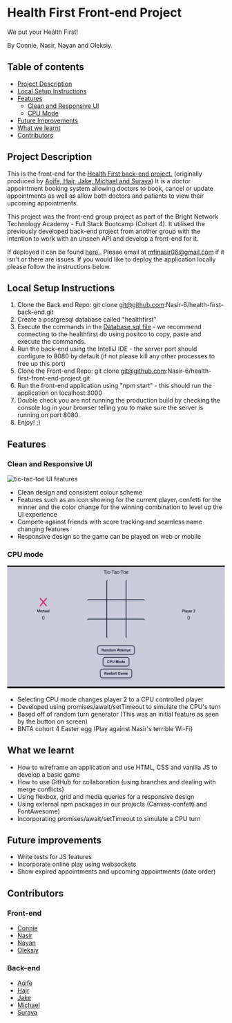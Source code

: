 
# Health First Front-end Project

We put your Health First!

By Connie, Nasir, Nayan and Oleksiy.

## Table of contents
<!--ts-->
* [Project Description](#project-description)
* [Local Setup Instructions](#local-setup-instructions)
* [Features](#features)
  * [Clean and Responsive UI](#clean-and-responsive-ui)
  * [CPU Mode](#cpu-mode)
* [Future Improvements](#future-improvements)
* [What we learnt](#what-we-learnt)
* [Contributors](#contributors)

<!--te-->



## Project Description

This is the front-end for the [Health First back-end project.](https://github.com/Nasir-6/health-first-back-end) (originally produced by [Aoife, Hajr, Jake, Michael and Suraya](https://github.com/Jake-Raffe/Back-end_Project))
It is a doctor appointment booking system allowing doctors to book, cancel or update appointments as well as allow both doctors and patients to view their upcoming appointments.

This project was the front-end group project as part of the Bright Network Technology Academy - Full Stack Bootcamp (Cohort 4). It utilised the previously developed back-end project from another group with the intention to work with an unseen API and develop a front-end for it.

If deployed it can be found [here.](https://nasir-6.github.io/Tic-Tac-Toe-Group-Project/). Please email at mfinasir06@gmail.com if it isn't or there are issues. 
If you would like to deploy the application locally please follow the instructions below.

## Local Setup Instructions

1. Clone the Back end Repo: 
   git clone git@github.com:Nasir-6/health-first-back-end.git
2. Create a postgresql database called "healthfirst"
3. Execute the commands in the [Database.sql file](https://github.com/Nasir-6/health-first-back-end/blob/main/database.sql) - we recommend connecting to the healthfirst db using positco to copy, paste and execute the commands.
4. Run the back-end using the IntelliJ IDE - the server port should configure to 8080 by default (if not please kill any other processes to free up this port)
5. Clone the Front-end Repo: git clone git@github.com:Nasir-6/health-first-front-end-project.git
6. Run the front-end application using "npm start" - this should run the application on localhost:3000
7. Double check you are not running the production build by checking the console log in your browser telling you to make sure the server is running on port 8080.
8. Enjoy! ;)



## Features
### Clean and Responsive UI
![tic-tac-toe UI features](https://github.com/Nasir-6/Tic-Tac-Toe-Group-Project/blob/main/UI-demo.gif)
- Clean design and consistent colour scheme
- Features such as an icon showing for the current player, confetti for the winner and the color change for the winning combination to level up the UI experience
- Compete against friends with score tracking and seamless name changing features
- Responsive design so the game can be played on web or mobile


### CPU mode
![CPU mode feature](https://github.com/Nasir-6/Tic-Tac-Toe-Group-Project/blob/main/CPU-mode-demo.gif)
- Selecting CPU mode changes player 2 to a CPU controlled player
- Developed using promises/await/setTimeout to simulate the CPU's turn 
- Based off of random turn generator (This was an initial feature as seen by the button on screen)
- BNTA cohort 4 Easter egg (Play against Nasir's terrible Wi-Fi)


## What we learnt
- How to wireframe an application and use HTML, CSS and vanilla JS to develop a basic game
- How to use GitHub for collaboration (using branches and dealing with merge conflicts)
- Using flexbox, grid and media queries for a responsive design
- Using external npm packages in our projects (Canvas-confetti and FontAwesome)
- Incorporating promises/await/setTimeout to simulate a CPU turn

## Future improvements
- Write tests for JS features
- Incorporate online play using websockets
- Show expired appointments and upcoming appointments (date order)

## Contributors

### Front-end
- [Connie](https://github.com/conniebernardin)
- [Nasir](https://github.com/Nasir-6)
- [Nayan](https://github.com/Nayan-grg)
- [Oleksiy](https://github.com/oleksiysmola)

### Back-end
- [Aoife](https://github.com/aoifeags)
- [Hajr](https://github.com/hdelli)
- [Jake](https://github.com/Jake-Raffe)
- [Michael](https://github.com/13stMichael)
- [Suraya](https://github.com/SurayaHasan)




